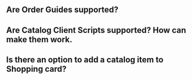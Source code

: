 
## Are Order Guides supported?


## Are Catalog Client Scripts supported? How can make them work.


## Is there an option to add a catalog item to Shopping card?
